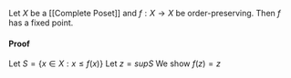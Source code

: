 Let $X$ be a [[Complete Poset]] and $f:X\to X$ be order-preserving. Then $f$ has a fixed point.
#### Proof
Let $S=\{ x\in X : x\leq f(x)\}$
Let $z=supS$
We show $f(z)=z$
